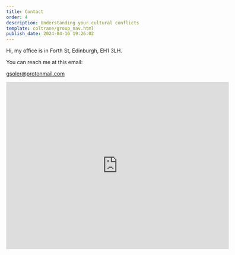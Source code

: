 ```yaml
---
title: Contact
order: 4
description: Understanding your cultural conflicts
template: coltrane/group_nav.html
publish_date: 2024-04-16 19:26:02
---
```


Hi, my office is in Forth St, Edinburgh, EH1 3LH.

You can reach me at this email:

[gsoler@protonmail.com](mailto:gabriel@crea-therapy.com)

<div class="ratio ratio-4x3">
<iframe src="https://www.google.com/maps/embed?pb=!1m18!1m12!1m3!1d2233.5004335011386!2d-3.189656523065696!3d55.95803007316077!2m3!1f0!2f0!3f0!3m2!1i1024!2i768!4f13.1!3m3!1m2!1s0x4887c78c688b3d63%3A0x1be6dacd15698236!2s20%20Forth%20St%2C%20Edinburgh%20EH1%203LH!5e0!3m2!1sen!2suk!4v1727708323460!5m2!1sen!2suk" width="600" height="450" style="border:0;" allowfullscreen="" loading="lazy" referrerpolicy="no-referrer-when-downgrade"></iframe>
</div>